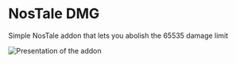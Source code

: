 # NosTale DMG
Simple NosTale addon that lets you abolish the 65535 damage limit

![Presentation of the addon](https://i.imgur.com/5fpVDJY.png)
